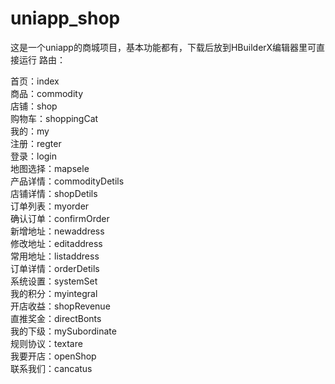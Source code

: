 # uniapp_shop
这是一个uniapp的商城项目，基本功能都有，下载后放到HBuilderX编辑器里可直接运行
路由：

首页：index               
商品：commodity      
店铺：shop         
购物车：shoppingCat         
我的：my           
注册：regter                       
登录：login                        
地图选择：mapsele                    
产品详情：commodityDetils                            
店铺详情：shopDetils                   
订单列表：myorder                      
确认订单：confirmOrder                     
新增地址：newaddress                   
修改地址：editaddress                 
常用地址：listaddress                    
订单详情：orderDetils                 
系统设置：systemSet  
我的积分：myintegral         
开店收益：shopRevenue             
直推奖金：directBonts                    
我的下级：mySubordinate        
规则协议：textare            
我要开店：openShop           
联系我们：cancatus           
